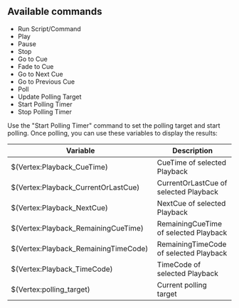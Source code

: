 ## Available commands

* Run Script/Command
* Play
* Pause
* Stop
* Go to Cue
* Fade to Cue
* Go to Next Cue
* Go to Previous Cue
* Poll
* Update Polling Target
* Start Polling Timer
* Stop Polling Timer

Use the "Start Polling Timer" command to set the polling target and start polling. Once polling, you can use these variables to display the results:

| Variable                                    | Description                               |
|---------------------------------------------|-------------------------------------------|
| $(Vertex:Playback_CueTime)                  | CueTime of selected Playback              |
| $(Vertex:Playback_CurrentOrLastCue)         | CurrentOrLastCue of selected Playback     |
| $(Vertex:Playback_NextCue)                  | NextCue of selected Playback              |
| $(Vertex:Playback_RemainingCueTime)         | RemainingCueTime of selected Playback     |
| $(Vertex:Playback_RemainingTimeCode)&nbsp;  | RemainingTimeCode of selected Playback    |
| $(Vertex:Playback_TimeCode)                 | TimeCode of selected Playback             |
| $(Vertex:polling_target)                    | Current polling target                    |
